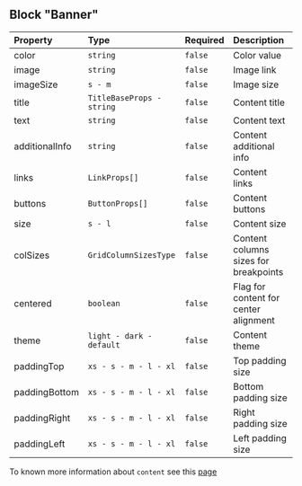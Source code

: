 ## Block "Banner"

| Property       | Type                      | Required | Description                           |
| :------------- | :------------------------ | :------- | :------------------------------------ |
| color          | `string`                  | `false`  | Color value                           |
| image          | `string`                  | `false`  | Image link                            |
| imageSize      | `s - m`                   | `false`  | Image size                            |
| title          | `TitleBaseProps - string` | `false`  | Content title                         |
| text           | `string`                  | `false`  | Content text                          |
| additionalInfo | `string`                  | `false`  | Content additional info               |
| links          | `LinkProps[]`             | `false`  | Content links                         |
| buttons        | `ButtonProps[]`           | `false`  | Content buttons                       |
| size           | `s - l`                   | `false`  | Content size                          |
| colSizes       | `GridColumnSizesType`     | `false`  | Content columns sizes for breakpoints |
| centered       | `boolean`                 | `false`  | Flag for content for center alignment |
| theme          | `light - dark - default`  | `false`  | Content theme                         |
| paddingTop     | `xs - s - m - l - xl`     | `false`  | Top padding size                      |
| paddingBottom  | `xs - s - m - l - xl`     | `false`  | Bottom padding size                   |
| paddingRight   | `xs - s - m - l - xl`     | `false`  | Right padding size                    |
| paddingLeft    | `xs - s - m - l - xl`     | `false`  | Left padding size                     |

To known more information about `content` see this [page](https://preview.yandexcloud.dev/page-constructor/?path=/story/components-content--default)
